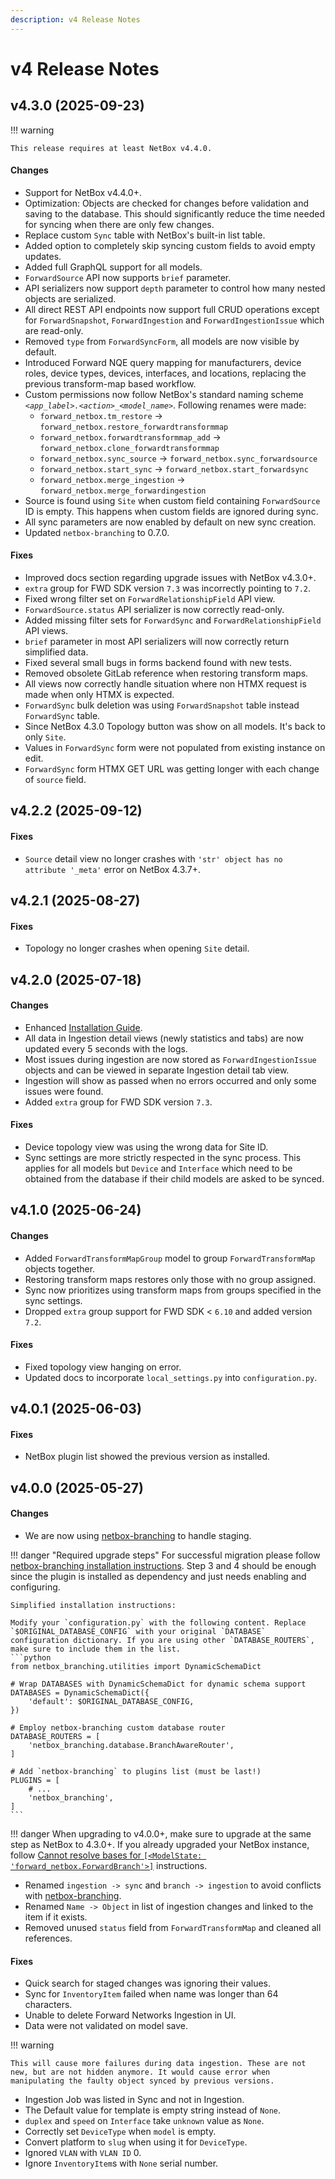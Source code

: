 ```yaml
---
description: v4 Release Notes
---
```


# v4 Release Notes

## v4.3.0 (2025-09-23)

!!! warning

    This release requires at least NetBox v4.4.0.

#### Changes
- Support for NetBox v4.4.0+.
- Optimization: Objects are checked for changes before validation and saving to the database. This should significantly reduce the time needed for syncing when there are only few changes.
- Replace custom `Sync` table with NetBox's built-in list table.
- Added option to completely skip syncing custom fields to avoid empty updates.
- Added full GraphQL support for all models.
- `ForwardSource` API now supports `brief` parameter.
- API serializers now support `depth` parameter to control how many nested objects are serialized.
- All direct REST API endpoints now support full CRUD operations except for `ForwardSnapshot`, `ForwardIngestion` and `ForwardIngestionIssue` which are read-only.
- Removed `type` from `ForwardSyncForm`, all models are now visible by default.
- Introduced Forward NQE query mapping for manufacturers, device roles, device types, devices, interfaces, and locations, replacing the previous transform-map based workflow.
- Custom permissions now follow NetBox's standard naming scheme _`<app_label>.<action>_<model_name>`_. Following renames were made:
  - `forward_netbox.tm_restore` -> `forward_netbox.restore_forwardtransformmap`
  - `forward_netbox.forwardtransformmap_add` -> `forward_netbox.clone_forwardtransformmap`
  - `forward_netbox.sync_source` -> `forward_netbox.sync_forwardsource`
  - `forward_netbox.start_sync` -> `forward_netbox.start_forwardsync`
  - `forward_netbox.merge_ingestion` -> `forward_netbox.merge_forwardingestion`
- Source is found using `Site` when custom field containing `ForwardSource` ID is empty. This happens when custom fields are ignored during sync.
- All sync parameters are now enabled by default on new sync creation.
- Updated `netbox-branching` to 0.7.0.

#### Fixes
- Improved docs section regarding upgrade issues with NetBox v4.3.0+.
- `extra` group for FWD SDK version `7.3` was incorrectly pointing to `7.2`.
- Fixed wrong filter set on `ForwardRelationshipField` API view.
- `ForwardSource.status` API serializer is now correctly read-only.
- Added missing filter sets for `ForwardSync` and `ForwardRelationshipField` API views.
- `brief` parameter in most API serializers will now correctly return simplified data.
- Fixed several small bugs in forms backend found with new tests.
- Removed obsolete GitLab reference when restoring transform maps.
- All views now correctly handle situation where non HTMX request is made when only HTMX is expected.
- `ForwardSync` bulk deletion was using `ForwardSnapshot` table instead `ForwardSync` table.
- Since NetBox 4.3.0 Topology button was show on all models. It's back to only `Site`.
- Values in `ForwardSync` form were not populated from existing instance on edit.
- `ForwardSync` form HTMX GET URL was getting longer with each change of `source` field.

## v4.2.2 (2025-09-12)

#### Fixes
- `Source` detail view no longer crashes with `'str' object has no attribute '_meta'` error on NetBox 4.3.7+.

## v4.2.1 (2025-08-27)

#### Fixes
- Topology no longer crashes when opening `Site` detail.

## v4.2.0 (2025-07-18)

#### Changes

- Enhanced [Installation Guide](../01_User_Guide/installation.md).
- All data in Ingestion detail views (newly statistics and tabs) are now updated every 5 seconds with the logs.
- Most issues during ingestion are now stored as `ForwardIngestionIssue` objects and can be viewed in separate Ingestion detail tab view.
- Ingestion will show as passed when no errors occurred and only some issues were found.
- Added `extra` group for FWD SDK version `7.3`.

#### Fixes
- Device topology view was using the wrong data for Site ID.
- Sync settings are more strictly respected in the sync process. This applies for all models but `Device` and `Interface` which need to be obtained from the database if their child models are asked to be synced.

## v4.1.0 (2025-06-24)

#### Changes

- Added `ForwardTransformMapGroup` model to group `ForwardTransformMap` objects together.
- Restoring transform maps restores only those with no group assigned.
- Sync now prioritizes using transform maps from groups specified in the sync settings.
- Dropped `extra` group support for FWD SDK < `6.10` and added version `7.2`.

#### Fixes
- Fixed topology view hanging on error.
- Updated docs to incorporate `local_settings.py` into `configuration.py`.

## v4.0.1 (2025-06-03)

#### Fixes
- NetBox plugin list showed the previous version as installed.

## v4.0.0 (2025-05-27)

#### Changes

- We are now using [netbox-branching](https://github.com/netboxlabs/netbox-branching) to handle staging.

!!! danger "Required upgrade steps"
    For successful migration please follow [netbox-branching installation instructions](https://docs.netboxlabs.com/netbox-extensions/branching/#plugin-installation). Step 3 and 4 should be enough since the plugin is installed as dependency and just needs enabling and configuring.

    Simplified installation instructions:

    Modify your `configuration.py` with the following content. Replace `$ORIGINAL_DATABASE_CONFIG` with your original `DATABASE` configuration dictionary. If you are using other `DATABASE_ROUTERS`, make sure to include them in the list.
    ```python
    from netbox_branching.utilities import DynamicSchemaDict

    # Wrap DATABASES with DynamicSchemaDict for dynamic schema support
    DATABASES = DynamicSchemaDict({
        'default': $ORIGINAL_DATABASE_CONFIG,
    })

    # Employ netbox-branching custom database router
    DATABASE_ROUTERS = [
        'netbox_branching.database.BranchAwareRouter',
    ]

    # Add `netbox-branching` to plugins list (must be last!)
    PLUGINS = [
        # ...
        'netbox_branching',
    ]
    ```

!!! danger
    When upgrading to v4.0.0+, make sure to upgrade at the same step as NetBox to 4.3.0+. If you already upgraded your NetBox instance, follow [Cannot resolve bases for `[<ModelState: 'forward_netbox.ForwardBranch'>]`](../01_User_Guide/FAQ.md#cannot-resolve-bases-for-modelstate-forward_netboxforwardbranch) instructions.

- Renamed `ingestion -> sync` and `branch -> ingestion` to avoid conflicts with [netbox-branching](https://github.com/netboxlabs/netbox-branching).
- Renamed `Name -> Object` in list of ingestion changes and linked to the item if it exists.
- Removed unused `status` field from `ForwardTransformMap` and cleaned all references.

#### Fixes
- Quick search for staged changes was ignoring their values.
- Sync for `InventoryItem` failed when name was longer than 64 characters.
- Unable to delete Forward Networks Ingestion in UI.
- Data were not validated on model save.

!!! warning

    This will cause more failures during data ingestion. These are not new, but are not hidden anymore. It would cause error when manipulating the faulty object synced by previous versions.

- Ingestion Job was listed in Sync and not in Ingestion.
- The Default value for template is empty string instead of `None`.
- `duplex` and `speed` on `Interface` take `unknown` value as `None`.
- Correctly set `DeviceType` when `model` is empty.
- Convert platform to `slug` when using it for `DeviceType`.
- Ignored `VLAN` with `VLAN ID` 0.
- Ignore `InventoryItem`s with `None` serial number.
